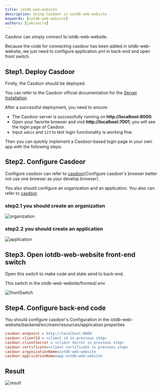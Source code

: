 ```yaml
---
title: iotdb-web-website
description: Using Casdoor in iotdb-web-website
keywords: [iotdb-web-website]
authors: [jakiuncle]
---
```


Casdoor can simply connect to iotdb-web-website.

Because the code for connecting casdoor has been added in iotdb-web-website, we just need to configure application.yml in back-end and open front switch.

## Step1. Deploy Casdoor

Firstly, the Casdoor should be deployed.

You can refer to the Casdoor official documentation for the [Server Installation](/docs/basic/server-installation).

After a successful deployment, you need to ensure:

- The Casdoor server is successfully running on **http://localhost:8000**.
- Open your favorite browser and visit **http://localhost:7001**, you will see the login page of Casdoor.
- Input `admin` and `123` to test login functionality is working fine.

Then you can quickly implement a Casdoor-based login page in your own app with the following steps.

## Step2. Configure Casdoor

Configure casdoor can refer to [casdoor](https://door.casdoor.com/login)(Configure casdoor's browser better not use one browser as your develop browser).

You also should configure an organization and an application. You also can refer to [casdoor](https://door.casdoor.com/login).

### step2.1 you should create an organization

![organization](/img/integration/java/iotdb-web-website/editOrganization.png)

### step2.2 you should create an application

![application](/img/integration/java/iotdb-web-website/editApplication.png)

## Step3. Open iotdb-web-website front-end switch

Open this switch to make code and state send to back-end.

This switch in the iotdb-web-website/fronted/.env

![frontSwitch](/img/integration/java/iotdb-web-website/frontSwitch.png)

## Step4. Configure back-end code

You should configure casdoor's Configuration in the iotdb-web-website/backend/src/main/resources/application.properties

```ini
casdoor.endpoint = http://localhost:8000
casdoor.clientId = <client id in previous step>
casdoor.clientSecret = <client Secret in previous step>
casdoor.certificate=<client certificate in previous step>
casdoor.organizationName=iotdb-web-website
casdoor.applicationName=app-iotdb-web-website
```

## Result

![result](/img/integration/java/iotdb-web-website/iotdb.gif)